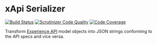 xApi Serializer
===============

[![Build Status](https://travis-ci.org/php-xapi/serializer.svg?branch=master)](https://travis-ci.org/php-xapi/serializer)
[![Scrutinizer Code Quality](https://scrutinizer-ci.com/g/php-xapi/serializer/badges/quality-score.png?b=master)](https://scrutinizer-ci.com/g/php-xapi/serializer/?branch=master)
[![Code Coverage](https://scrutinizer-ci.com/g/php-xapi/serializer/badges/coverage.png?b=master)](https://scrutinizer-ci.com/g/php-xapi/serializer/?branch=master)

Transform [Experience API](https://github.com/adlnet/xAPI-Spec/blob/master/xAPI.md)
model objects into JSON strings conforming to the API specs and vice versa.

